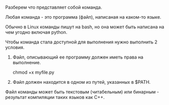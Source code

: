 Разберем что представляет собой команда.

Любая команда - это программа (файл), написаная на каком-то языке.

Обычно в Linux команды пишут на bash, но она может быть написана на чем угодно включая python.

Чтобы команда стала доступной для выполнения нужно выполнить 2 условия.

1. Файл, описывающий ее программу должен иметь права на выполнение.

    chmod +x myfile.py

2. Файл должен находится в одном из путей, указанных в $PATH.

Файл команды может быть текстовым (читабельным) или бинарным - результат компиляции таких языков как C++.


